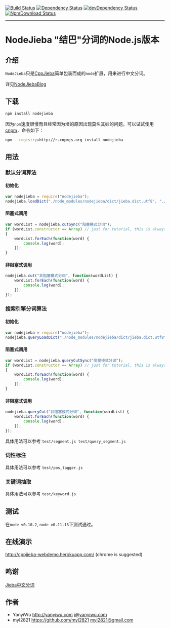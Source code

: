 [![Build Status](https://travis-ci.org/yanyiwu/nodejieba.png?branch=master)](https://travis-ci.org/yanyiwu/nodejieba)
[![Dependency Status](https://david-dm.org/yanyiwu/nodejieba.png?theme=shields.io)](https://david-dm.org/yanyiwu/nodejieba)
[![devDependency Status](https://david-dm.org/yanyiwu/nodejieba/dev-status.png?theme=shields.io)](https://david-dm.org/yanyiwu/nodejieba#info=devDependencies)
[![NpmDownload Status](http://img.shields.io/npm/dm/nodejieba.svg)](https://www.npmjs.org/package/nodejieba)
- - -

# NodeJieba "结巴"分词的Node.js版本

## 介绍 

`NodeJieba`只是[CppJieba]简单包装而成的`node`扩展，用来进行中文分词。

详见[NodeJiebaBlog]

## 下载

```sh
npm install nodejieba
```

因为`npm`速度很慢而且经常因为墙的原因出现莫名其妙的问题，可以试试使用[cnpm]，命令如下：

```sh
npm --registry=http://r.cnpmjs.org install nodejieba
```

## 用法

### 默认分词算法

#### 初始化

```js
var nodejieba = require("nodejieba");
nodejieba.loadDict("./node_modules/nodejieba/dict/jieba.dict.utf8", "./node_modules/nodejieba/dict/hmm_model.utf8", "./node_modules/nodejieba/dict/user.dict.utf8");
```

#### 阻塞式调用

```js
var wordList = nodejieba.cutSync("阻塞模式分词");
if (wordList.constructor == Array) // just for tutorial, this is always be true 
{
    wordList.forEach(function(word) {
        console.log(word);     
    });
}
```

#### 非阻塞式调用

```js
nodejieba.cut("非阻塞模式分词", function(wordList) {
    wordList.forEach(function(word) {
        console.log(word);     
    });
});
```

### 搜索引擎分词算法

#### 初始化

```js
var nodejieba = require("nodejieba");
nodejieba.queryLoadDict("./node_modules/nodejieba/dict/jieba.dict.utf8", "./node_modules/nodejieba/dict/hmm_model.utf8", "./node_modules/nodejieba/dict/user.dict.utf8");
```

#### 阻塞式调用

```js
var wordList = nodejieba.queryCutSync("阻塞模式分词");
if (wordList.constructor == Array) // just for tutorial, this is always be true 
{
    wordList.forEach(function(word) {
        console.log(word);     
    });
}
```

#### 非阻塞式调用

```js
nodejieba.queryCut("非阻塞模式分词", function(wordList) {
    wordList.forEach(function(word) {
        console.log(word);     
    });
});
```

具体用法可以参考 `test/segment.js test/query_segment.js`

### 词性标注

具体用法可以参考 `test/pos_tagger.js`

### 关键词抽取

具体用法可以参考 `test/keyword.js`

## 测试

在`node v0.10.2`, `node v0.11.13`下测试通过。

## 在线演示

http://cppjieba-webdemo.herokuapp.com/
(chrome is suggested)

## 鸣谢

[Jieba中文分词]

## 作者

- YanyiWu   http://yanyiwu.com   i@yanyiwu.com
- myl2821  https://github.com/myl2821  myl2821@gmail.com

[NodeJiebaBlog]:http://www.yanyiwu.com/work/2014/02/22/nodejs-cpp-addon-nodejieba.html
[CppJieba]:https://github.com/yanyiwu/cppjieba.git
[cnpm]:http://cnpmjs.org
[Jieba中文分词]:https://github.com/fxsjy/jieba
